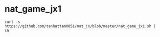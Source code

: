 # nat_game_jx1

```
curl -s https://github.com/tanhattan0051/nat_jx/blob/master/nat_game_jx1.sh | sh
```
